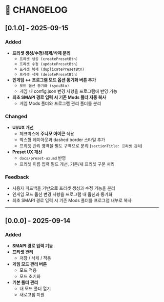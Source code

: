 # 📜 CHANGELOG

## [0.1.0] - 2025-09-15

### Added

- **프리셋 생성/수정/복제/삭제 분리**
  - `프리셋 생성 (createPresetBtn)`
  - `프리셋 수정 (updatePresetBtn)`
  - `프리셋 복제 (duplicatePresetBtn)`
  - `프리셋 삭제 (deletePresetBtn)`
- **인게임 ↔ 프로그램 모드 옵션 동기화 버튼 추가**
  - `모드 옵션 동기화 (syncBtn)`
  - 게임 내 config.json 변경 사항을 프로그램에 반영 가능
- **최초 SMAPI 경로 입력 시 기존 Mods 폴더 자동 복사**
  - 게임 Mods 폴더와 프로그램 관리 폴더를 분리

### Changed

- **UI/UX 개선**
  - 체크박스에 **주니모 아이콘** 적용
  - 박스형 레이아웃과 dashed border 스타일 추가
  - 프리셋 관리 영역을 별도 구역으로 분리 (`sectionTitle: 프리셋 관리`)
- **Preset UX 개선**
  - `docs/preset-ux.md` 반영
  - 프리셋 이름 입력 필드 개선, 기존/새 프리셋 구분 처리

### Feedback

- 사용자 피드백을 기반으로 프리셋 생성과 수정 기능을 분리
- 인게임 모드 옵션 변경 사항을 프로그램 내 옵션과 동기화
- 최초 SMAPI 경로 입력 시 기존 Mods 폴더를 프로그램 내부로 복사

---

## [0.0.0] - 2025-09-14

### Added

- **SMAPI 경로 입력 기능**
- **프리셋 관리**
  - 저장 / 삭제 / 적용
- **게임 모드 관리 버튼**
  - 모드 적용
  - 모드 초기화
- **기본 폴더 관리**
  - 내 모드 폴더 열기
  - 새로고침 지원
